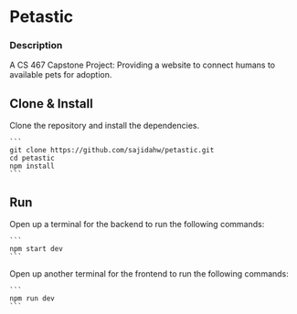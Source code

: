 # Petastic

### Description

A CS 467 Capstone Project: Providing a website to connect humans to available pets for adoption.

## Clone & Install

Clone the repository and install the dependencies.

    ```
    git clone https://github.com/sajidahw/petastic.git
    cd petastic
    npm install
    ```

## Run

Open up a terminal for the backend to run the following commands:

    ```
    npm start dev
    ```

Open up another terminal for the frontend to run the following commands:

    ```
    npm run dev
    ```
